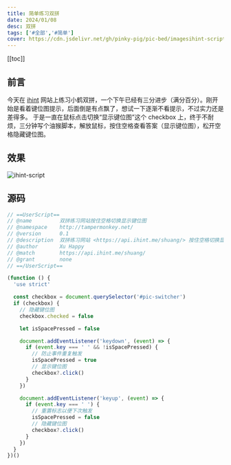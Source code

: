 ```yaml
---
title: 简单练习双拼
date: 2024/01/08
desc: 双拼
tags: ['#全部','#简单']
cover: https://cdn.jsdelivr.net/gh/pinky-pig/pic-bed/imagesihint-script.awebp
---
```


[[toc]]

## 前言

今天在 [ihint](https://api.ihint.me/shuang/) 网站上练习小鹤双拼，一个下午已经有三分进步（满分百分）。刚开始是看着键位图提示，后面倒是有点飘了，想试一下逐渐不看提示，不过实力还是差得多。
于是一直在鼠标点击切换“显示键位图”这个 checkbox 上，终于不耐烦，三分钟写个油猴脚本，解放鼠标，按住空格查看答案（显示键位图），松开空格隐藏键位图。

## 效果

![ihint-script](https://cdn.jsdelivr.net/gh/pinky-pig/pic-bed/imagesihint-script.awebp)

## 源码

```js
// ==UserScript==
// @name         双拼练习网站按住空格切换显示键位图
// @namespace    http://tampermonkey.net/
// @version      0.1
// @description  双拼练习网站 <https://api.ihint.me/shuang/> 按住空格切换显示键位图
// @author       Xu Happy
// @match        https://api.ihint.me/shuang/
// @grant        none
// ==/UserScript==

(function () {
  'use strict'

  const checkbox = document.querySelector('#pic-switcher')
  if (checkbox) {
    // 隐藏键位图
    checkbox.checked = false

    let isSpacePressed = false

    document.addEventListener('keydown', (event) => {
      if (event.key === ' ' && !isSpacePressed) {
        // 防止事件重复触发
        isSpacePressed = true
        // 显示键位图
        checkbox?.click()
      }
    })

    document.addEventListener('keyup', (event) => {
      if (event.key === ' ') {
        // 重置标志以便下次触发
        isSpacePressed = false
        // 隐藏键位图
        checkbox?.click()
      }
    })
  }
})()
```
